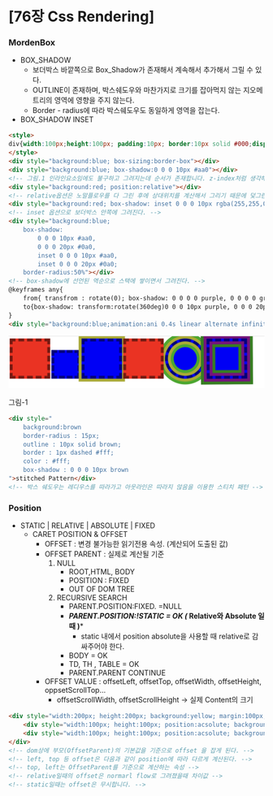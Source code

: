 # [76장 Css Rendering]

### MordenBox

- BOX_SHADOW
    - 보더박스 바깥쪽으로 Box_Shadow가 존재해서 계속해서 추가해서 그릴 수 있다.
    - OUTLINE이 존재하며, 박스쉐도우와 마찬가지로 크기를 잡아먹지 않는 지오메트리의 영역에 영향을 주지 않는다.
    - Border - radius에 따라 박스쉐도우도 동일하게 영역을 잡는다.
- BOX_SHADOW INSET

```html
<style>
div{width:100px;height:100px; padding:10px; border:10px solid #000;display:inline-block}
</style>
<div style="background:blue; box-sizing:border-box"></div>
<div style="background:blue; box-shadow:0 0 0 10px #aa0"></div>	
<!-- 그림.1 인라인요소임에도 불구하고 그려지는데 순서가 존재합니다. z-index처럼 생각해볼 수 있다.-->
<div style="background:red; position:relative"></div>
<!-- relative옵션은 노말플로우를 다 그린 후에 상대위치를 계산해서 그리기 때문에 덫그린다. -->
<div style="background:red; box-shadow: inset 0 0 0 10px rgba(255,255,0,1)"></div>
<!-- inset 옵션으로 보더박스 안쪽에 그려진다. -->
<div style="background:blue;
	box-shadow:
		0 0 0 10px #aa0,
		0 0 0 20px #0a0,
		inset 0 0 0 10px #aa0,
		inset 0 0 0 20px #0a0;
	border-radius:50%"></div>
<!-- box-shadow에 선언된 역순으로 스택에 쌓이면서 그려진다. -->
@keyframes any{
	from{ transfrom : rotate(0); box-shadow: 0 0 0 0 purple, 0 0 0 0 green, inset 0 0 0 0 purple, inset 0 0 0 green}
	to{box-shadow: transform:rotate(360deg)0 0 0 10px purple, 0 0 0 20px green, inset 0 0 0 10px purple, inset 0 0 0 20px green}
}
<div style="background:blue;animation:ani 0.4s linear alternate infinite"></div>

```

![그림-1](image/Untitled2.png)

그림-1

```html
<div style="
	background:brown
	border-radius : 15px;
	outline : 10px solid brown;
	border : 1px dashed #fff;
	color : #fff;
	box-shadow : 0 0 0 10px brown
">stitched Pattern</div>
<!-- 박스 쉐도우는 레디우스를 따라가고 아웃라인은 따라지 않음을 이용한 스티치 패턴 -->

```

### Position

- STATIC | RELATIVE | ABSOLUTE | FIXED
    - CARET POSITION & OFFSET
        - OFFSET : 변경 불가능한 읽기전용 속성. (계산되어 도출된 값)
        - OFFSET PARENT : 실제로 계산될 기준
            1. NULL
                - ROOT,HTML, BODY
                - POSITION : FIXED
                - OUT OF DOM TREE
            2. RECURSIVE SEARCH
                - PARENT.POSITION:FIXED. =NULL
                - ***PARENT.POSITION:!STATIC  = OK (* Relative와 Absolute 일때 )***
                    - static 내에서 position absolute을 사용할 때 relative로 감싸주어야 한다.
                - BODY = OK
                - TD, TH , TABLE = OK
                - PARENT.PARENT CONTINUE
        - OFFSET VALUE : offsetLeft, offsetTop, offsetWidth, offsetHeight, oppsetScrollTop…
            - offsetScrollWidth, offsetScrollHeight → 실제 Content의 크기

```html
<div style="width:200px; height:200px; background:yellow; margin:100px;">
	<div style="width:100px; height:100px; position:acsolute; background:red"></div>
	<div style="width:100px; height:100px; position:acsolute; background:blue; left:0"></div>
</div>
<!-- dom상에 부모(OffsetParent)의 기본값을 기준으로 offset 을 잡게 된다. -->
<!-- left, top 등 offset은 다음과 같이 position에 따라 다르게 계산된다. -->
<!-- top, left는 OffsetParent를 기준으로 계산하는 속성 -->
<!-- relative일때의 offset은 normarl flow로 그려졌을때 차이값 -->
<!-- static일때는 offset은 무시합니다. -->

	
```

###